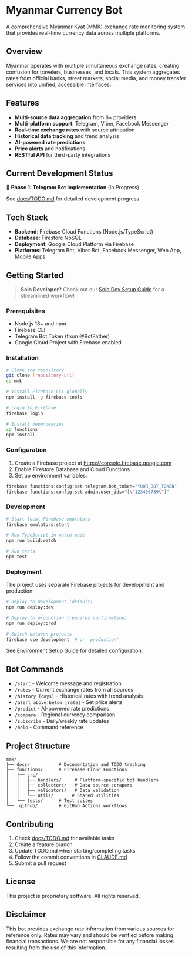 # Myanmar Currency Bot

A comprehensive Myanmar Kyat (MMK) exchange rate monitoring system that provides real-time currency data across multiple platforms.

## Overview

Myanmar operates with multiple simultaneous exchange rates, creating confusion for travelers, businesses, and locals. This system aggregates rates from official banks, street markets, social media, and money transfer services into unified, accessible interfaces.

## Features

- **Multi-source data aggregation** from 8+ providers
- **Multi-platform support**: Telegram, Viber, Facebook Messenger
- **Real-time exchange rates** with source attribution
- **Historical data tracking** and trend analysis
- **AI-powered rate predictions**
- **Price alerts** and notifications
- **RESTful API** for third-party integrations

## Current Development Status

🚧 **Phase 1: Telegram Bot Implementation** (In Progress)

See [docs/TODO.md](docs/TODO.md) for detailed development progress.

## Tech Stack

- **Backend**: Firebase Cloud Functions (Node.js/TypeScript)
- **Database**: Firestore NoSQL
- **Deployment**: Google Cloud Platform via Firebase
- **Platforms**: Telegram Bot, Viber Bot, Facebook Messenger, Web App, Mobile Apps

## Getting Started

> **Solo Developer?** Check out our [Solo Dev Setup Guide](docs/SOLO_DEV_SETUP.md) for a streamlined workflow!

### Prerequisites

- Node.js 18+ and npm
- Firebase CLI
- Telegram Bot Token (from @BotFather)
- Google Cloud Project with Firebase enabled

### Installation

```bash
# Clone the repository
git clone [repository-url]
cd mmk

# Install Firebase CLI globally
npm install -g firebase-tools

# Login to Firebase
firebase login

# Install dependencies
cd functions
npm install
```

### Configuration

1. Create a Firebase project at https://console.firebase.google.com
2. Enable Firestore Database and Cloud Functions
3. Set up environment variables:

```bash
firebase functions:config:set telegram.bot_token="YOUR_BOT_TOKEN"
firebase functions:config:set admin.user_ids="[\"123456789\"]"
```

### Development

```bash
# Start local Firebase emulators
firebase emulators:start

# Run TypeScript in watch mode
npm run build:watch

# Run tests
npm test
```

### Deployment

The project uses separate Firebase projects for development and production:

```bash
# Deploy to development (default)
npm run deploy:dev

# Deploy to production (requires confirmation)
npm run deploy:prod

# Switch between projects
firebase use development  # or 'production'
```

See [Environment Setup Guide](docs/ENVIRONMENT_SETUP.md) for detailed configuration.

## Bot Commands

- `/start` - Welcome message and registration
- `/rates` - Current exchange rates from all sources
- `/history [days]` - Historical rates with trend analysis
- `/alert above|below [rate]` - Set price alerts
- `/predict` - AI-powered rate predictions
- `/compare` - Regional currency comparison
- `/subscribe` - Daily/weekly rate updates
- `/help` - Command reference

## Project Structure

```
mmk/
├── docs/           # Documentation and TODO tracking
├── functions/      # Firebase Cloud Functions
│   ├── src/
│   │   ├── handlers/     # Platform-specific bot handlers
│   │   ├── collectors/   # Data source scrapers
│   │   ├── validators/   # Data validation
│   │   └── utils/       # Shared utilities
│   └── tests/      # Test suites
└── .github/        # GitHub Actions workflows
```

## Contributing

1. Check [docs/TODO.md](docs/TODO.md) for available tasks
2. Create a feature branch
3. Update TODO.md when starting/completing tasks
4. Follow the commit conventions in [CLAUDE.md](CLAUDE.md)
5. Submit a pull request

## License

This project is proprietary software. All rights reserved.

## Disclaimer

This bot provides exchange rate information from various sources for reference only. Rates may vary and should be verified before making financial transactions. We are not responsible for any financial losses resulting from the use of this information.